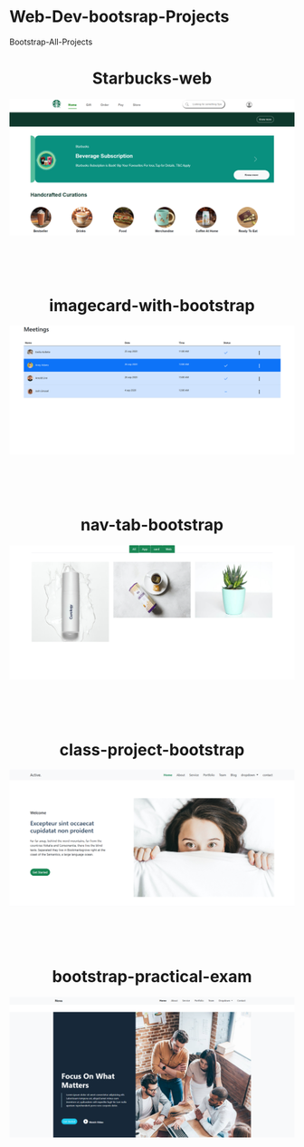 # Web-Dev-bootsrap-Projects
Bootstrap-All-Projects

<center><h1>Starbucks-web</h1></center>
<a href="https://github.com/13-Bhupendra/Web-Dev-bootsrap-Projects/tree/main/starbucks-web--main/starbucks%20web">
  <img src="https://github.com/13-Bhupendra/starbucks-web-/blob/main/Screenshot%202024-12-07%20164324.png">
</a>

<br><br><br>

<center><h1>imagecard-with-bootstrap</h1></center>
<a href="https://calm-zuccutto-eaef12.netlify.app/">
  <img src="https://github.com/13-Bhupendra/imagecard-with-bootstrap/blob/main/Screenshot%202024-12-06%20104258.png">
</a>

<br><br><br>

<center><h1> nav-tab-bootstrap</h1></center>
<a href="https://inquisitive-cupcake-9394c4.netlify.app/">
  <img src="https://github.com/13-Bhupendra/Nav-Tab-Bootsrap/blob/main/Screenshot%202024-12-10%20193433.png">
</a>

<br><br><br>

<center><h1>class-project-bootstrap</h1></center>
<a href="https://merry-dango-dfd732.netlify.app/">
  <img src="https://github.com/13-Bhupendra/Web-Dev-bootsrap-Projects/blob/main/Class-Project-BS-main/Screenshot%202024-12-12%20172953.png">
</a>

<br><br><br>

<center><h1>bootstrap-practical-exam</h1></center>
<a href="https://effortless-crumble-2c7f5d.netlify.app/">
  <img src="https://github.com/13-Bhupendra/Web-Dev-bootsrap-Projects/blob/main/bootsrap-exam-main/Screenshot%202024-12-13%20104718.png">
</a>
